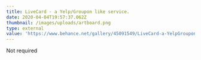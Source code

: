 ```yaml
---
title: LiveCard - a Yelp/Groupon like service.
date: 2020-04-04T19:57:37.062Z
thumbnail: /images/uploads/artboard.png
type: external
value: 'https://www.behance.net/gallery/45091549/LiveCard-a-YelpGroupon-like-service'
---
```

Not required